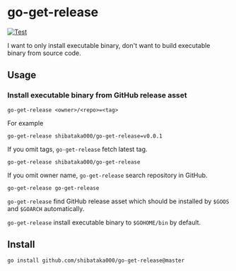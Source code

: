 # go-get-release

[![Test](https://github.com/shibataka000/go-get-release/actions/workflows/test.yaml/badge.svg)](https://github.com/shibataka000/go-get-release/actions/workflows/test.yaml)

I want to only install executable binary, don't want to build executable binary from source code.

## Usage

### Install executable binary from GitHub release asset
```
go-get-release <owner>/<repo>=<tag>
```

For example

```
go-get-release shibataka000/go-get-release=v0.0.1
```

If you omit tags, `go-get-release` fetch latest tag.

```
go-get-release shibataka000/go-get-release
```

If you omit owner name, `go-get-release` search repository in GitHub.

```
go-get-release go-get-release
```

`go-get-release` find GitHub release asset which should be installed by `$GOOS` and `$GOARCH` automatically.

`go-get-release` install executable binary to `$GOHOME/bin` by default.

## Install
```
go install github.com/shibataka000/go-get-release@master
```
